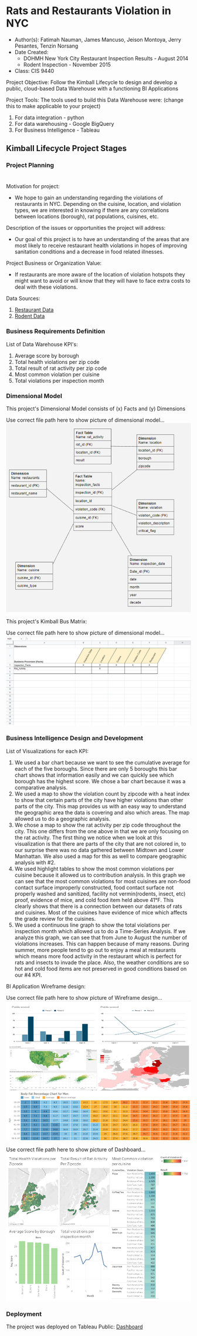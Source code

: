 # Rats and Restaurants Violation in NYC
- Author(s): Fatimah Nauman, James Mancuso, Jeison Montoya, Jerry Pesantes, Tenzin Norsang
- Date Created: 
  - DOHMH New York City Restaurant Inspection Results - August 2014
  - Rodent Inspection - November 2015 
- Class: CIS 9440

Project Objective: Follow the Kimball Lifecycle to design and develop a public, cloud-based Data Warehouse with a functioning BI Applications

Project Tools:
The tools used to build this Data Warehouse were: (change this to make applicable to your project)
1. For data integration - python
2. For data warehousing - Google BigQuery
3. For Business Intelligence - Tableau

## Kimball Lifecycle Project Stages

### Project Planning

#

Motivation for project: 
 - We hope to gain an understanding regarding the violations of restaurants in NYC. Depending on the cuisine, location, and violation types, we are interested in knowing if there are any correlations between locations (borough), rat populations, cuisines, etc.

Description of the issues or opportunities the project will address: 
 - Our goal of this project is to have an understanding of the areas that are most likely to receive restaurant health violations in hopes of improving sanitation conditions and a decrease in food related illnesses. 


Project Business or Organization Value:
- If restaurants are more aware of the location of violation hotspots they might want to avoid or will know that they will have to face extra costs to deal with these violations. 

Data Sources:
1. [Restaurant Data](https://data.cityofnewyork.us/Health/DOHMH-New-York-City-Restaurant-Inspection-Results/43nn-pn8j)
2. [Rodent Data](https://data.cityofnewyork.us/Health/Rodent-Inspection/p937-wjvj)


### Business Requirements Definition

List of Data Warehouse KPI's:
1. Average score by borough
2. Total health violations per zip code
3. Total result of rat activity per zip code 
4. Most common violation per cuisine 
5. Total violations per inspection month 


### Dimensional Model

This project's Dimensional Model consists of (x) Facts and (y) Dimensions

Use correct file path here to show picture of dimensional model...
![Dimensional model](./img/dimensional_model.png)

This project's Kimball Bus Matrix:

Use correct file path here to show picture of dimensional model...
![Kimball Bus Matrix](./img/kimball_bus_matrix.png)

### Business Intelligence Design and Development

List of Visualizations for each KPI:
1. We used a bar chart because we want to see the cumulative average for each of the five boroughs. Since there are only 5 boroughs this bar chart shows that information easily and we can quickly see which borough has the highest score. We chose a bar chart because it was a comparative analysis.
2. We used a map to show the violation count by zipcode with a heat index to show that certain parts of the city have higher violations than other parts of the city. This map provides us with an easy way to understand the geographic area the data is covering and also which areas. The map allowed us to do a geographic analysis.
3. We chose a map to show the rat activity per zip code throughout the city. This one differs from the one above in that we are only focusing on the rat activity. The first thing we notice when we look at this visualization is that there are parts of the city that are not colored in, to our surprise there was no data gathered between Midtown and Lower Manhattan. We also used a map for this as well to compare geographic analysis with #2. 
4. We used highlight tables to show the most common violations per cuisine because it allowed us to contribution analysis. In this graph we can see that the most common violations for most cuisines are non-food contact surface improperly constructed, food contact surface not properly washed and sanitized, facility not vermin(rodents, insect, etc) proof, evidence of mice, and cold food item held above 41°F. This clearly shows that there is a connection between our datasets of rats and cuisines. Most of the cuisines have evidence of mice which affects the grade review for the cuisines.
5. We used a continuous line graph to show the total violations per inspection month which allowed us to do a Time-Series Analysis. If we analyze this graph, we can see that from June to August the number of violations increases. This can happen because of many reasons. During summer, more people tend to go out to enjoy a meal at restaurants which means more food activity in the restaurant which is perfect for rats and insects to invade the place. Also, the weather conditions are so hot and cold food items are not preserved in good conditions based on our #4 KPI. 



BI Application Wireframe design:

Use correct file path here to show picture of Wireframe design...
![Wireframe](./img/wireframe_design.png)


Use correct file path here to show picture of Dashboard...
![Dashboard](./img/Dashboard.png)

### Deployment

The project was deployed on Tableau Public: [Dashboard](https://public.tableau.com/app/profile/tenzin.norsang/viz/RestaurantsandViolationsinNYCDashboard/RestaurantsandViolationsinNYCDashboard?publish=yes)
